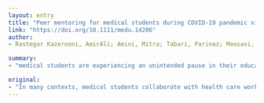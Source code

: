 ```yaml
---
layout: entry
title: "Peer mentoring for medical students during COVID-19 pandemic via a social media platform"
link: "https://doi.org/10.1111/medu.14206"
author:
- Rastegar Kazerooni, AmirAli; Amini, Mitra; Tabari, Parinaz; Moosavi, Mahsa

summary:
- "medical students are experiencing an unintended pause in their education due to global university closure over COVID-19 concerns. In either situation, students find themselves coping with mental and emotional issues, including stress, anxiety, and fear. It is important that medical schools not only care about students' mental health, but also implement strategies to support their understanding of crisis management, self-mental care. Medical schools are also implementing strategies to strengthen their coping skills and mental preparedness."

original:
- "In many contexts, medical students collaborate with health care workers to deliver patient management and care in emergencies like the COVID-19 pandemic. In others, medical students are experiencing an unintended pause in their education due to global university closure over COVID-19 concerns. In either situation, students find themselves coping with mental and emotional issues, including stress, anxiety, and fear, that may require significant psychological and physical effort. Therefore, it is important that medical schools not only care about students' mental health but also implement strategies to support their understanding of crisis management, self-mental care, and other principal measures in order to strengthen their coping skills and mental preparedness."
---
```


